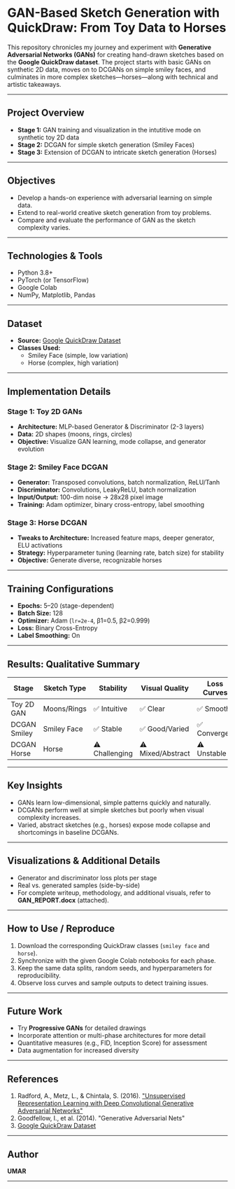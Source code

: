 # GAN-Based Sketch Generation with QuickDraw: From Toy Data to Horses

This repository chronicles my journey and experiment with **Generative Adversarial Networks (GANs)** for creating hand-drawn sketches based on the **Google QuickDraw dataset**. The project starts with basic GANs on synthetic 2D data, moves on to DCGANs on simple smiley faces, and culminates in more complex sketches—horses—along with technical and artistic takeaways.

--- 

## Project Overview

- **Stage 1:** GAN training and visualization in the intutitive mode on synthetic toy 2D data
- **Stage 2:** DCGAN for simple sketch generation (Smiley Faces)
- **Stage 3:** Extension of DCGAN to intricate sketch generation (Horses)

---

## Objectives

- Develop a hands-on experience with adversarial learning on simple data.
- Extend to real-world creative sketch generation from toy problems.
- Compare and evaluate the performance of GAN as the sketch complexity varies.

---

## Technologies & Tools

- Python 3.8+
- PyTorch (or TensorFlow)
-  Google Colab
- NumPy, Matplotlib, Pandas

---

## Dataset

- **Source:** [Google QuickDraw Dataset](https://github.com/googlecreativelab/quickdraw-dataset)
- **Classes Used:**
  - Smiley Face (simple, low variation)
  - Horse (complex, high variation)

---

## Implementation Details

### Stage 1: Toy 2D GANs

- **Architecture:** MLP-based Generator & Discriminator (2-3 layers)
- **Data:** 2D shapes (moons, rings, circles)
- **Objective:** Visualize GAN learning, mode collapse, and generator evolution

### Stage 2: Smiley Face DCGAN

- **Generator:** Transposed convolutions, batch normalization, ReLU/Tanh
- **Discriminator:** Convolutions, LeakyReLU, batch normalization
- **Input/Output:** 100-dim noise → 28x28 pixel image
- **Training:** Adam optimizer, binary cross-entropy, label smoothing

### Stage 3: Horse DCGAN

- **Tweaks to Architecture:** Increased feature maps, deeper generator, ELU activations
- **Strategy:** Hyperparameter tuning (learning rate, batch size) for stability
- **Objective:** Generate diverse, recognizable horses

---

## Training Configurations

- **Epochs:** 5–20 (stage-dependent)
- **Batch Size:** 128
- **Optimizer:** Adam (`lr=2e-4`, β1=0.5, β2=0.999)
- **Loss:** Binary Cross-Entropy
- **Label Smoothing:** On

---

## Results: Qualitative Summary

| Stage        | Sketch Type   | Stability         | Visual Quality    | Loss Curves       |
|--------------|--------------|-------------------|-------------------|-------------------|
| Toy 2D GAN   | Moons/Rings  | ✅ Intuitive      | ✅ Clear          | ✅ Smooth         |
| DCGAN Smiley | Smiley Face  | ✅ Stable         | ✅ Good/Varied    | ✅ Converged      |
| DCGAN Horse  | Horse        | ⚠️ Challenging   | ⚠️ Mixed/Abstract | ⚠️ Unstable       |

---

## Key Insights

- GANs learn low-dimensional, simple patterns quickly and naturally.
- DCGANs perform well at simple sketches but poorly when visual complexity increases.
- Varied, abstract sketches (e.g., horses) expose mode collapse and shortcomings in baseline DCGANs.

---

## Visualizations & Additional Details

- Generator and discriminator loss plots per stage
- Real vs. generated samples (side-by-side)
- For complete writeup, methodology, and additional visuals, refer to **GAN_REPORT.docx** (attached).

---

## How to Use / Reproduce

1. Download the corresponding QuickDraw classes (`smiley face` and `horse`).
2. Synchronize with the given Google Colab notebooks for each phase.
3. Keep the same data splits, random seeds, and hyperparameters for reproducibility.
4. Observe loss curves and sample outputs to detect training issues.

---

## Future Work

- Try **Progressive GANs** for detailed drawings
- Incorporate attention or multi-phase architectures for more detail
- Quantitative measures (e.g., FID, Inception Score) for assessment
- Data augmentation for increased diversity

---

## References

1. Radford, A., Metz, L., & Chintala, S. (2016). ["Unsupervised Representation Learning with Deep Convolutional Generative Adversarial Networks"](https://arxiv.org/abs/1511.06434)
2. Goodfellow, I., et al. (2014). "Generative Adversarial Nets"
3. [Google QuickDraw Dataset](https://github.com/googlecreativelab/quickdraw-dataset)

---

## Author
**UMAR**


---
